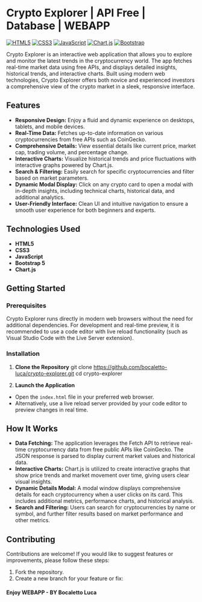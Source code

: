 # Crypto Explorer | API Free | Database | WEBAPP

[![HTML5](https://img.shields.io/badge/HTML5-E34F26?style=for-the-badge&logo=html5&logoColor=white)](https://developer.mozilla.org/en-US/docs/Web/HTML) [![CSS3](https://img.shields.io/badge/CSS3-1572B6?style=for-the-badge&logo=css3&logoColor=white)](https://developer.mozilla.org/en-US/docs/Web/CSS) [![JavaScript](https://img.shields.io/badge/JavaScript-F7DF1E?style=for-the-badge&logo=javascript&logoColor=black)](https://developer.mozilla.org/en-US/docs/Web/JavaScript) [![Chart.js](https://img.shields.io/badge/Chart.js-FF6384?style=for-the-badge)](https://www.chartjs.org/) [![Bootstrap](https://img.shields.io/badge/Bootstrap-7952B3?style=for-the-badge&logo=bootstrap&logoColor=white)](https://getbootstrap.com/)

Crypto Explorer is an interactive web application that allows you to explore and monitor the latest trends in the cryptocurrency world. The app fetches real-time market data using free APIs, and displays detailed insights, historical trends, and interactive charts. Built using modern web technologies, Crypto Explorer offers both novice and experienced investors a comprehensive view of the crypto market in a sleek, responsive interface.

## Features

- **Responsive Design:** Enjoy a fluid and dynamic experience on desktops, tablets, and mobile devices.
- **Real-Time Data:** Fetches up-to-date information on various cryptocurrencies from free APIs such as CoinGecko.
- **Comprehensive Details:** View essential details like current price, market cap, trading volume, and percentage change.
- **Interactive Charts:** Visualize historical trends and price fluctuations with interactive graphs powered by Chart.js.
- **Search & Filtering:** Easily search for specific cryptocurrencies and filter based on market parameters.
- **Dynamic Modal Display:** Click on any crypto card to open a modal with in-depth insights, including technical charts, historical data, and additional analytics.
- **User-Friendly Interface:** Clean UI and intuitive navigation to ensure a smooth user experience for both beginners and experts.

## Technologies Used

- **HTML5**
- **CSS3**
- **JavaScript**
- **Bootstrap 5**
- **Chart.js**

## Getting Started

### Prerequisites

Crypto Explorer runs directly in modern web browsers without the need for additional dependencies. For development and real-time preview, it is recommended to use a code editor with live reload functionality (such as Visual Studio Code with the Live Server extension).

### Installation

1. **Clone the Repository**
git clone https://github.com/bocaletto-luca/crypto-explorer.git cd crypto-explorer


2. **Launch the Application**

- Open the `index.html` file in your preferred web browser.
- Alternatively, use a live reload server provided by your code editor to preview changes in real time.

## How It Works

- **Data Fetching:** The application leverages the Fetch API to retrieve real-time cryptocurrency data from free public APIs like CoinGecko. The JSON response is parsed to display current market values and historical data.
- **Interactive Charts:** Chart.js is utilized to create interactive graphs that show price trends and market movement over time, giving users clear visual insights.
- **Dynamic Details Modal:** A modal window displays comprehensive details for each cryptocurrency when a user clicks on its card. This includes additional metrics, performance charts, and historical analysis.
- **Search and Filtering:** Users can search for cryptocurrencies by name or symbol, and further filter results based on market performance and other metrics.

## Contributing

Contributions are welcome! If you would like to suggest features or improvements, please follow these steps:

1. Fork the repository.
2. Create a new branch for your feature or fix:

#### Enjoy WEBAPP - BY Bocaletto Luca
